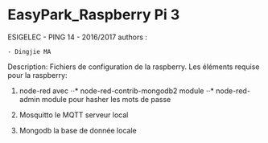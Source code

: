 # EasyPark_Raspberry Pi 3
ESIGELEC - PING 14 - 2016/2017
authors :

	- Dingjie MA

Description:
Fichiers de configuration de la raspberry. Les éléments requise pour la raspberry:

1. node-red avec
⋅⋅* node-red-contrib-mongodb2 module
⋅⋅* node-red-admin module pour hasher les mots de passe

2. Mosquitto le MQTT serveur local
3. Mongodb la base de donnée locale
